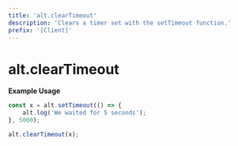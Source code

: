 ```yaml
---
title: 'alt.clearTimeout'
description: 'Clears a timer set with the setTimeout function.'
prefix: '[Client]'
---
```


# alt.clearTimeout

**Example Usage**

```js
const x = alt.setTimeout(() => {
    alt.log('We waited for 5 seconds');
}, 5000);

alt.clearTimeout(x);
```
